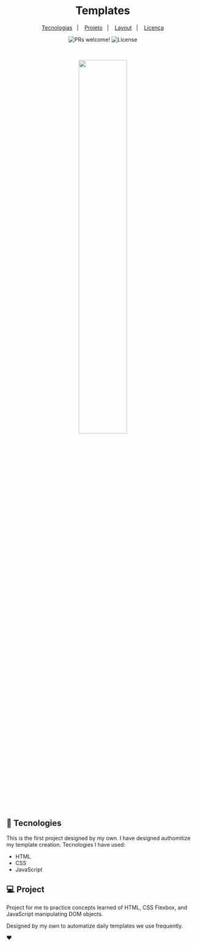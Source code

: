 <h1 align="center">
  Templates
</h1>

<p align="center">
  <a href="#-tecnologias">Tecnologias</a>&nbsp;&nbsp;&nbsp;|&nbsp;&nbsp;&nbsp;
  <a href="#-projeto">Projeto</a>&nbsp;&nbsp;&nbsp;|&nbsp;&nbsp;&nbsp;
  <a href="#-layout">Layout</a>&nbsp;&nbsp;&nbsp;|&nbsp;&nbsp;&nbsp;
  <a href="#memo-licença">Licença</a>
</p>

<p align="center">
 <img src="https://img.shields.io/static/v1?label=PRs&message=welcome&color=49AA26&labelColor=000000" alt="PRs welcome!" />

  <img alt="License" src="https://img.shields.io/static/v1?label=license&message=MIT&color=49AA26&labelColor=000000">
</p>

<br>

<p align="center">
  <img alt="" src="" width="50%">
</p>

## 🚀 Tecnologies

This is the first project designed by my own. I have designed authomitize my template creation. Tecnologies I have used:

- HTML
- CSS
- JavaScript


## 💻 Project

Project for me to practice concepts learned of HTML, CSS Flexbox, and JavaScript manipulating DOM objects.

Designed by my own to automatize daily templates we use frequently.



 ♥ 
